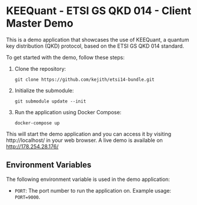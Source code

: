 # KEEQuant - ETSI GS QKD 014 - Client Master Demo

This is a demo application that showcases the use of KEEQuant, a quantum key distribution (QKD) protocol, based on the ETSI GS QKD 014 standard. 

To get started with the demo, follow these steps:

1. Clone the repository:

    ```
    git clone https://github.com/kejith/etsi14-bundle.git
    ```

2. Initialize the submodule:

    ```
    git submodule update --init
    ```

3. Run the application using Docker Compose:

    ```
    docker-compose up
    ```

This will start the demo application and you can access it by visiting http://localhost/ in your web browser. A live demo is available on http://178.254.28.176/ 

## Environment Variables

The following environment variable is used in the demo application:

- `PORT`: The port number to run the application on. Example usage: `PORT=9000`.

